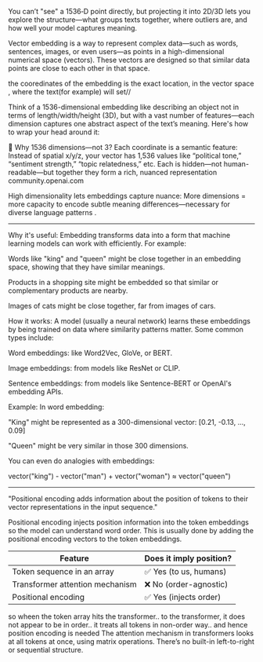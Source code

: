 You can’t "see" a 1536‑D point directly, but projecting it into 2D/3D lets you explore the structure—what groups texts together, where outliers are, and how well your model captures meaning.

Vector embedding is a way to represent complex data—such as words, sentences, images, or even users—as points in a high-dimensional numerical space (vectors). These vectors are designed so that similar data points are close to each other in that space.

the cooredinates of the embedding is the exact location, in the vector space , where the text(for example) will set//

Think of a 1536-dimensional embedding like describing an object not in terms of length/width/height (3D), but with a vast number of features—each dimension captures one abstract aspect of the text’s meaning. Here's how to wrap your head around it:

📐 Why 1536 dimensions—not 3?
Each coordinate is a semantic feature: Instead of spatial x/y/z, your vector has 1,536 values like “political tone,” “sentiment strength,” “topic relatedness,” etc. Each is hidden—not human-readable—but together they form a rich, nuanced representation 
community.openai.com

High dimensionality lets embeddings capture nuance: More dimensions = more capacity to encode subtle meaning differences—necessary for diverse language patterns .

**************

Why it's useful:
Embedding transforms data into a form that machine learning models can work with efficiently. For example:

Words like "king" and "queen" might be close together in an embedding space, showing that they have similar meanings.

Products in a shopping site might be embedded so that similar or complementary products are nearby.

Images of cats might be close together, far from images of cars.

How it works:
A model (usually a neural network) learns these embeddings by being trained on data where similarity patterns matter. Some common types include:

Word embeddings: like Word2Vec, GloVe, or BERT.

Image embeddings: from models like ResNet or CLIP.

Sentence embeddings: from models like Sentence-BERT or OpenAI's embedding APIs.

Example:
In word embedding:

"King" might be represented as a 300-dimensional vector:
[0.21, -0.13, ..., 0.09]

"Queen" might be very similar in those 300 dimensions.

You can even do analogies with embeddings:

vector("king") - vector("man") + vector("woman") ≈ vector("queen")



**********

"Positional encoding adds information about the position of tokens to their vector representations in the input sequence."

Positional encoding injects position information into the token embeddings so the model can understand word order.
This is usually done by adding the positional encoding vectors to the token embeddings.


| Feature                         | Does it imply position? |
| ------------------------------- | ----------------------- |
| Token sequence in an array      | ✅ Yes (to us, humans)   |
| Transformer attention mechanism | ❌ No (order-agnostic)   |
| Positional encoding             | ✅ Yes (injects order)   |

so wheen the token array hits the transformer.. to the transformer, it does not appear to be in order.. it treats all tokens in non-order way.. and hence position encoding is needed
The attention mechanism in transformers looks at all tokens at once, using matrix operations.
There’s no built-in left-to-right or sequential structure.


